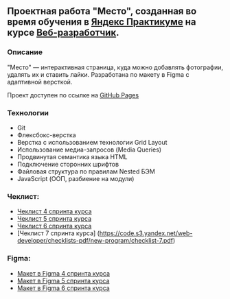 ## Проектная работа "Место", созданная во время обучения в [Яндекс Практикуме](https://practicum.yandex.ru/) на курсе [Веб-разработчик](https://practicum.yandex.ru/web/). 

### Описание
"Место" — интерактивная страница, куда можно добавлять фотографии, удалять их и ставить лайки. Разработана по макету в Figma с адаптивной версткой.

Проект доступен по ссылке на [GitHub Pages](https://vadimbykov0.github.io/mesto/)

### Технологии
* Git
* Флексбокс-верстка
* Верстка с использованием технологии Grid Layout
* Использование медиа-запросов (Media Queries) 
* Продвинутая семантика языка HTML
* Подключение сторонних шрифтов
* Файловая структура по правилам Nested БЭМ
* JavaScript (ООП, разбиение на модули)

### Чеклист:
* [Чеклист 4 спринта курса](https://code.s3.yandex.net/web-developer/checklists-pdf/new-program/checklist-4.pdf)
* [Чеклист 5 спринта курса](https://code.s3.yandex.net/web-developer/checklists-pdf/new-program/checklist-5.pdf)
* [Чеклист 6 спринта курса](https://code.s3.yandex.net/web-developer/checklists-pdf/new-program/checklist-6.pdf)
* [Чеклист 7 спринта курса] (https://code.s3.yandex.net/web-developer/checklists-pdf/new-program/checklist-7.pdf)

### Figma:
* [Макет в Figma 4 спринта курса](https://www.figma.com/file/2cn9N9jSkmxD84oJik7xL7/JavaScript.-Sprint-4?node-id=0%3A1&t=d70q2BwsbswhgSbr-0)
* [Макет в Figma 5 спринта курса](https://www.figma.com/file/bjyvbKKJN2naO0ucURl2Z0/JavaScript.-Sprint-5?node-id=0-1&t=S7YTHiT9nniPPq26-0)
* [Макет в Figma 6 спринта курса](https://www.figma.com/file/kRVLKwYG3d1HGLvh7JFWRT/JavaScript.-Sprint-6?node-id=0-1&t=N8GVbK2vl8YufkeQ-0)